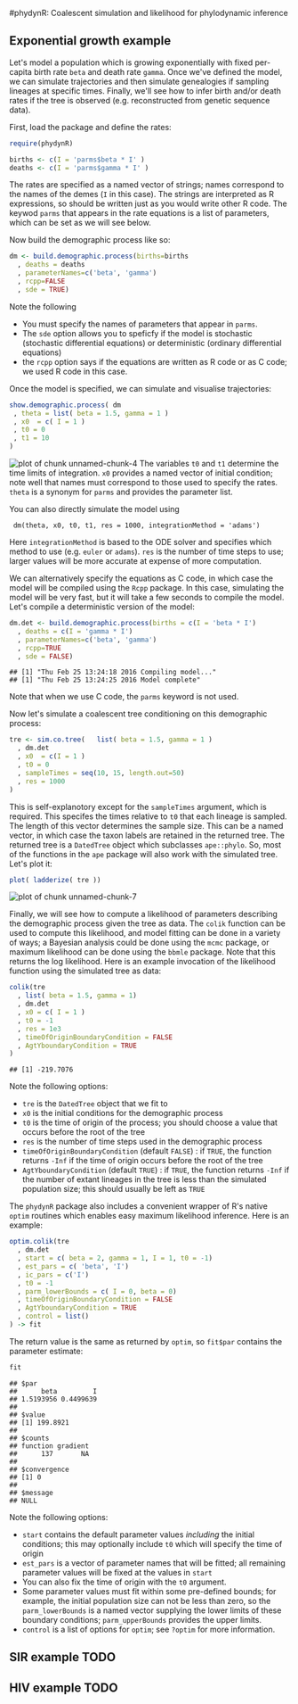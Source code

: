 #phydynR: Coalescent simulation and likelihood for phylodynamic inference


## Exponential growth example 
Let's model a population which is growing exponentially with fixed per-capita birth rate `beta` and death rate `gamma`. 
Once we've defined the model, we can simulate trajectories and then simulate genealogies if sampling lineages at specific times. 
Finally, we'll see how to infer birth and/or death rates if the tree is observed (e.g. reconstructed from genetic sequence data). 

First, load the package and define the rates: 

```r
require(phydynR)
```

```r
births <- c(I = 'parms$beta * I' )
deaths <- c(I = 'parms$gamma * I' )
```
The rates are specified as a named vector of strings; names correspond to the names of the demes (`I` in this case). 
The strings are interpreted as R expressions, so should be written just as you would write other R code. 
The keywod `parms` that appears in the rate equations is a list of parameters, which can be set as we will see below. 

Now build the demographic process like so:

```r
dm <- build.demographic.process(births=births
  , deaths = deaths
  , parameterNames=c('beta', 'gamma') 
  , rcpp=FALSE
  , sde = TRUE)
```
Note the following

* You must specify the names of parameters that appear in `parms`. 
* The `sde` option allows you to speficfy if the model is stochastic (stochastic differential equations) or deterministic (ordinary differential equations)
* the `rcpp` option says if the equations are written as R code or as C code; we used R code in this case. 

Once the model is specified, we can simulate and visualise trajectories: 

```r
show.demographic.process( dm
 , theta = list( beta = 1.5, gamma = 1 )
 , x0  = c( I = 1 )
 , t0 = 0
 , t1 = 10 
) 
```

![plot of chunk unnamed-chunk-4](figure/unnamed-chunk-4-1.png) 
The variables `t0` and `t1` determine the time limits of integration. `x0` provides a named vector of initial condition; note well that names must correspond to those used to specify the rates. `theta` is a synonym for `parms` and provides the parameter list. 

You can also directly simulate the model using
```
 dm(theta, x0, t0, t1, res = 1000, integrationMethod = 'adams')
```
Here `integrationMethod` is based to the ODE solver and specifies which method to use (e.g. `euler` or `adams`). `res` is the number of time steps to use; larger values will be more accurate at expense of more computation. 

We can alternatively specify the equations as C code, in which case the model will be compiled using the `Rcpp` package. 
In this case, simulating the model will be very fast, but it will take a few seconds to compile the model. 
Let's compile a deterministic version of the model:

```r
dm.det <- build.demographic.process(births = c(I = 'beta * I')
  , deaths = c(I = 'gamma * I')
  , parameterNames=c('beta', 'gamma') 
  , rcpp=TRUE
  , sde = FALSE)
```

```
## [1] "Thu Feb 25 13:24:18 2016 Compiling model..."
## [1] "Thu Feb 25 13:24:25 2016 Model complete"
```
Note that when we use C code, the `parms` keyword is not used. 

Now let's simulate a coalescent tree conditioning on this demographic process: 

```r
tre <- sim.co.tree(   list( beta = 1.5, gamma = 1 )
  , dm.det
  , x0  = c(I = 1 )
  , t0 = 0
  , sampleTimes = seq(10, 15, length.out=50)
  , res = 1000
) 
```
This is self-explanotory except for the `sampleTimes` argument, which is required. 
This specifes the times relative to `t0` that each lineage is sampled. 
The length of this vector determines the sample size. 
This can be a named vector, in which case the taxon labels are retained in the returned tree. 
The returned tree is a `DatedTree` object which subclasses `ape::phylo`. So, most of the functions in the `ape` package will also work with the simulated tree. Let's plot it: 

```r
plot( ladderize( tre ))
```

![plot of chunk unnamed-chunk-7](figure/unnamed-chunk-7-1.png) 

Finally, we will see how to compute a likelihood of parameters describing the demographic process given the tree as data. 
The `colik` function can be used to compute this likelihood, and model fitting can be done in a variety of ways; a Bayesian analysis could be done using the `mcmc` package, or maximum likelihood can be done using the `bbmle` package. 
Note that this returns the log likelihood. 
Here is an example invocation of the likelihood function using the simulated tree as data: 

```r
colik(tre
  , list( beta = 1.5, gamma = 1)
  , dm.det
  , x0 = c( I = 1 )
  , t0 = -1
  , res = 1e3
  , timeOfOriginBoundaryCondition = FALSE
  , AgtYboundaryCondition = TRUE
)
```

```
## [1] -219.7076
```
Note the following options:

* `tre` is the `DatedTree` object that we fit to
* `x0` is the initial conditions for the demographic process
* `t0` is the time of origin of the process; you should choose a value that occurs before the root of the tree
* `res` is the number of time steps used in the demographic process
* `timeOfOriginBoundaryCondition` (default `FALSE`) : if `TRUE`, the function returns `-Inf` if the time of origin occurs before the root of the tree
* `AgtYboundaryCondition` (default `TRUE`) : if `TRUE`, the function returns `-Inf` if the number of extant lineages in the tree is less than the simulated population size; this should usually be left as `TRUE`

The `phydynR` package also includes a convenient wrapper of R's native `optim` routines which enables easy maximum likelihood inference. Here is an example:

```r
optim.colik(tre
  , dm.det
  , start = c( beta = 2, gamma = 1, I = 1, t0 = -1)
  , est_pars = c( 'beta', 'I')
  , ic_pars = c('I')
  , t0 = -1
  , parm_lowerBounds = c( I = 0, beta = 0)
  , timeOfOriginBoundaryCondition = FALSE
  , AgtYboundaryCondition = TRUE
  , control = list()
) -> fit 
```
The return value is the same as returned by `optim`, so `fit$par` contains the parameter estimate:

```r
fit
```
```
## $par
##      beta         I 
## 1.5193956 0.4499639 
## 
## $value
## [1] 199.8921
## 
## $counts
## function gradient 
##      137       NA 
## 
## $convergence
## [1] 0
## 
## $message
## NULL
```
Note the following options:

* `start` contains the default parameter values *including* the initial conditions; this may optionally include `t0` which will specify the time of origin
* `est_pars` is a vector of parameter names that will be fitted; all remaining parameter values will be fixed at the values in `start`
* You can also fix the time of origin with the `t0` argument. 
* Some parameter values must fit within some pre-defined bounds; for example, the initial population size can not be less than zero, so the `parm_lowerBounds` is a named vector supplying the lower limits of these boundary conditions; `parm_upperBounds` provides the upper limits. 
* `control` is a list of options for `optim`; see `?optim` for more information.


## SIR example TODO 
## HIV example TODO 
